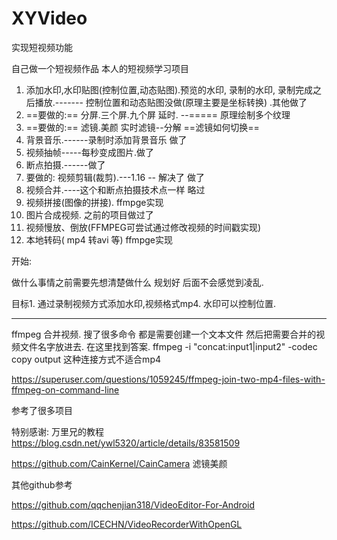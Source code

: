 # XYVideo
实现短视频功能


自己做一个短视频作品  本人的短视频学习项目

1. 添加水印,水印贴图(控制位置,动态贴图).预览的水印, 录制的水印,    录制完成之后播放.------- 控制位置和动态贴图没做(原理主要是坐标转换) .其他做了
2. ==要做的:== 分屏.三个屏.九个屏 延时. --===== 原理绘制多个纹理
3. ==要做的:== 滤镜.美颜 实时滤镜--分解 ==滤镜如何切换==
4. 背景音乐.------录制时添加背景音乐 做了
5. 视频抽帧-----每秒变成图片.做了
4. 断点拍摄.------做了
2. 要做的: 视频剪辑(裁剪).---1.16 -- 解决了 做了
3. 视频合并.----这个和断点拍摄技术点一样 略过
4. 视频拼接(图像的拼接). ffmpge实现
6. 图片合成视频. 之前的项目做过了
7. 视频慢放、倒放(FFMPEG可尝试通过修改视频的时间戳实现)
8. 本地转码( mp4 转avi 等) ffmpge实现

开始:

做什么事情之前需要先想清楚做什么 规划好 后面不会感觉到凌乱.

目标1. 通过录制视频方式添加水印,视频格式mp4. 水印可以控制位置.



---

ffmpeg 合并视频. 搜了很多命令 都是需要创建一个文本文件 然后把需要合并的视频文件名字放进去. 在这里找到答案.
ffmpeg -i "concat:input1|input2" -codec copy output
这种连接方式不适合mp4

 https://superuser.com/questions/1059245/ffmpeg-join-two-mp4-files-with-ffmpeg-on-command-line





参考了很多项目

特别感谢: 万里兄的教程   https://blog.csdn.net/ywl5320/article/details/83581509

https://github.com/CainKernel/CainCamera  滤镜美颜

其他github参考


https://github.com/qqchenjian318/VideoEditor-For-Android

https://github.com/ICECHN/VideoRecorderWithOpenGL
